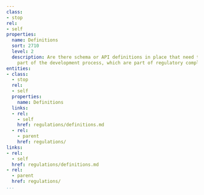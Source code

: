 ```yaml
---
class:
- stop
rel:
- self
properties:
  name: Definitions
  sort: 2710
  level: 2
  description: Are there schema or API definitions in place that need to be used as
    part of the development process, which are part of regulatory compliance.
entities:
- class:
  - stop
  rel:
  - self
  properties:
    name: Definitions
  links:
  - rel:
    - self
    href: regulations/definitions.md
  - rel:
    - parent
    href: regulations/
links:
- rel:
  - self
  href: regulations/definitions.md
- rel:
  - parent
  href: regulations/
...
```

